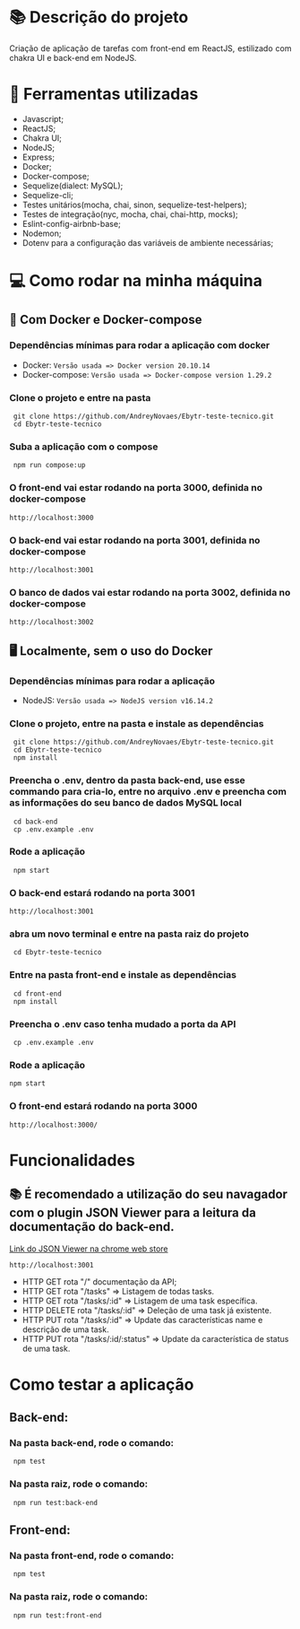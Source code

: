# :books: Descrição do projeto

<p align="justify">
 Criação de aplicação de tarefas com front-end em ReactJS, estilizado com chakra UI e back-end em NodeJS.
</p>

# :bookmark_tabs: Ferramentas utilizadas 

- Javascript;
- ReactJS;
- Chakra UI;
- NodeJS;
- Express;
- Docker;
- Docker-compose;
- Sequelize(dialect: MySQL);
- Sequelize-cli;
- Testes unitários(mocha, chai, sinon, sequelize-test-helpers);
- Testes de integração(nyc, mocha, chai, chai-http, mocks);
- Eslint-config-airbnb-base;
- Nodemon;
- Dotenv para a configuração das variáveis de ambiente necessárias;


# 💻 Como rodar na minha máquina

## 🐳 Com Docker e Docker-compose

### Dependências mínimas para rodar a aplicação com docker
  - Docker: `Versão usada => Docker version 20.10.14`
  - Docker-compose: `Versão usada => Docker-compose version 1.29.2`

### Clone o projeto e entre na pasta
```
 git clone https://github.com/AndreyNovaes/Ebytr-teste-tecnico.git
 cd Ebytr-teste-tecnico
```
### Suba a aplicação com o compose
```
 npm run compose:up
```
### O front-end vai estar rodando na porta 3000, definida no docker-compose
```
http://localhost:3000
```
### O back-end vai estar rodando na porta 3001, definida no docker-compose
```
http://localhost:3001
```
### O banco de dados vai estar rodando na porta 3002, definida no docker-compose
```
http://localhost:3002
```
## :desktop_computer: Localmente, sem o uso do Docker <br>

### Dependências mínimas para rodar a aplicação
  - NodeJS: `Versão usada => NodeJS version v16.14.2`

### Clone o projeto, entre na pasta e instale as dependências

```
 git clone https://github.com/AndreyNovaes/Ebytr-teste-tecnico.git
 cd Ebytr-teste-tecnico
 npm install
```

### Preencha o .env, dentro da pasta back-end, use esse commando para cria-lo, entre no arquivo .env e preencha com as informações do seu banco de dados MySQL local

```
 cd back-end
 cp .env.example .env
```

### Rode a aplicação

```
 npm start
```

### O back-end estará rodando na porta 3001
```
http://localhost:3001
```

### abra um novo terminal e entre na pasta raiz do projeto
  
``` 
 cd Ebytr-teste-tecnico
```

### Entre na pasta front-end e instale as dependências

```
 cd front-end
 npm install
```
### Preencha o .env caso tenha mudado a porta da API
```
 cp .env.example .env
```
### Rode a aplicação
```
npm start
```

### O front-end estará rodando na porta 3000
```
http://localhost:3000/
```

# Funcionalidades

## 📚 É recomendado a utilização do seu navagador com o plugin JSON Viewer para a leitura da documentação do back-end.
[Link do JSON Viewer na chrome web store](https://chrome.google.com/webstore/detail/json-viewer/gbmdgpbipfallnflgajpaliibnhdgobh?hl=pt-BR)
```
http://localhost:3001
```

- HTTP GET rota "/" documentação da API;
- HTTP GET rota "/tasks" => Listagem de todas tasks. <br>
- HTTP GET rota "/tasks/:id" => Listagem de uma task específica. <br>
- HTTP DELETE rota "/tasks/:id" => Deleção de uma task já existente. <br>
- HTTP PUT rota "/tasks/:id" => Update das características name e descrição de uma task. <br>
- HTTP PUT rota "/tasks/:id/:status" => Update da característica de status de uma task. <br>

# Como testar a aplicação

## Back-end:

### Na pasta back-end, rode o comando:
```
 npm test
```

### Na pasta raiz, rode o comando:
```
 npm run test:back-end
```

## Front-end:

### Na pasta front-end, rode o comando:
```
 npm test
```

### Na pasta raiz, rode o comando:
```
 npm run test:front-end
```
